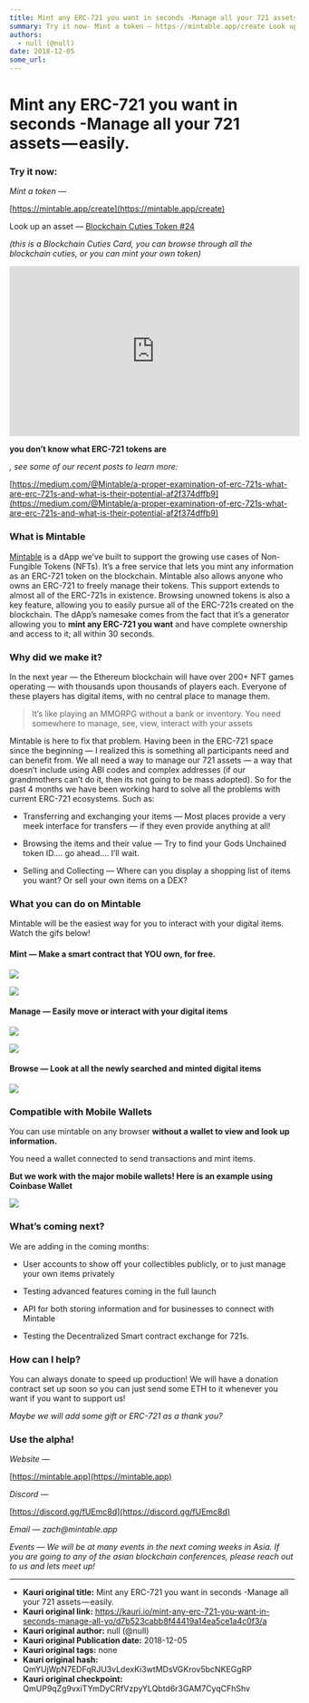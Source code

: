 ```yaml
---
title: Mint any ERC-721 you want in seconds -Manage all your 721 assets — easily.
summary: Try it now- Mint a token — https-//mintable.app/create Look up an asset — Blockchain Cuties Token -24 (this is a Blockchain Cuties Card, you can browse through all the blockchain cuties, or you can mint your own token) you don’t know what ERC-721 tokens are , see some of our recent posts to learn more- https-//medium.com/@Mintable/a-proper-examination-of-erc-721s-what-are-erc-721s-and-what-is-their-potential-af2f374dffb9 What is Mintable Mintable is a dApp we’ve built to support the growing use
authors:
  - null (@null)
date: 2018-12-05
some_url: 
---
```


# Mint any ERC-721 you want in seconds -Manage all your 721 assets — easily.



### Try it now:
 
_Mint a token —_
  
[https://mintable.app/create](https://mintable.app/create)
 
Look up an asset — 
[Blockchain Cuties Token #24](https://mintable.app/manager/0xd73be539d6b2076bab83ca6ba62dfe189abc6bbe/24)
 
 
_(this is a Blockchain Cuties Card, you can browse through all the blockchain cuties, or you can mint your own token)_
 

<iframe allowfullscreen="" frameborder="0" height="300" scrolling="no" src="https://www.youtube.com/embed/EqF4EzFT784" width="512"></iframe>

 
**you don’t know what ERC-721 tokens are**
  
_, see some of our recent posts to learn more:_
  
[https://medium.com/@Mintable/a-proper-examination-of-erc-721s-what-are-erc-721s-and-what-is-their-potential-af2f374dffb9](https://medium.com/@Mintable/a-proper-examination-of-erc-721s-what-are-erc-721s-and-what-is-their-potential-af2f374dffb9)
 

### What is Mintable
 
[Mintable](https://mintable.app)
 is a dApp we’ve built to support the growing use cases of Non-Fungible Tokens (NFTs). It’s a free service that lets you mint any information as an ERC-721 token on the blockchain. Mintable also allows anyone who owns an ERC-721 to freely manage their tokens. This support extends to almost all of the ERC-721s in existence. Browsing unowned tokens is also a key feature, allowing you to easily pursue all of the ERC-721s created on the blockchain.
The dApp’s namesake comes from the fact that it’s a generator allowing you to 
**mint any ERC-721 you want**
 and have complete ownership and access to it; all within 30 seconds.

### Why did we make it?
In the next year — the Ethereum blockchain will have over 200+ NFT games operating — with thousands upon thousands of players each. Everyone of these players has digital items, with no central place to manage them.
> It’s like playing an MMORPG without a bank or inventory. You need somewhere to manage, see, view, interact with your assets

Mintable is here to fix that problem. Having been in the ERC-721 space since the beginning — I realized this is something all participants need and can benefit from. We all need a way to manage our 721 assets — a way that doesn’t include using ABI codes and complex addresses (if our grandmothers can’t do it, then its not going to be mass adopted).
So for the past 4 months we have been working hard to solve all the problems with current ERC-721 ecosystems. Such as:



 * Transferring and exchanging your items — Most places provide a very meek interface for transfers — if they even provide anything at all!

 * Browsing the items and their value — Try to find your Gods Unchained token ID…. go ahead…. I’ll wait.

 * Selling and Collecting — Where can you display a shopping list of items you want? Or sell your own items on a DEX?

### What you can do on Mintable
Mintable will be the easiest way for you to interact with your digital items. Watch the gifs below!

#### Mint — Make a smart contract that YOU own, for free.

![](https://ipfs.infura.io/ipfs/QmQ91BdskcRAVCUxwEjHZpfBP5Bhpf1KVhhCaA5TGdbTY2)


![](https://ipfs.infura.io/ipfs/QmUTQacVe5jGEKzAAdAk6Z3EXn9YcHfuhu6d4CdBCB2Td7)


#### Manage — Easily move or interact with your digital items

![](https://ipfs.infura.io/ipfs/Qmb3iA92Ty1KKJyihoYptiMn6BjMSovn4STEAecc3Av7D2)


![](https://ipfs.infura.io/ipfs/QmX6mNsJ41agfqb3FzaKAWzR5Mp9JFeiXYQHBX2dZhHDry)


#### Browse — Look at all the newly searched and minted digital items

![](https://ipfs.infura.io/ipfs/QmcNauqj7u8KYyBULC2ESjQ3i1UnnJ5pUZ97C61DzpNMSJ)


### Compatible with Mobile Wallets
You can use mintable on any browser 
**without a wallet to view and look up information.**
 
You need a wallet connected to send transactions and mint items.
 
**But we work with the major mobile wallets! Here is an example using Coinbase Wallet**
 

![](https://ipfs.infura.io/ipfs/QmNtwDHyqHMgv4WzcA1deMTMTrSjc7gX8fmZoKFJwu8spa)


### What’s coming next?
We are adding in the coming months:



 * User accounts to show off your collectibles publicly, or to just manage your own items privately

 * Testing advanced features coming in the full launch

 * API for both storing information and for businesses to connect with Mintable

 * Testing the Decentralized Smart contract exchange for 721s.

### How can I help?
You can always donate to speed up production! We will have a donation contract set up soon so you can just send some ETH to it whenever you want if you want to support us!
 
_Maybe we will add some gift or ERC-721 as a thank you?_
 

### Use the alpha!
 
_Website —_
  
[https://mintable.app](https://mintable.app)
 
 
_Discord —_
  
[https://discord.gg/fUEmc8d](https://discord.gg/fUEmc8d)
 
 
_Email — zach@mintable.app_
 
 
_Events — We will be at many events in the next coming weeks in Asia. If you are going to any of the asian blockchain conferences, please reach out to us and lets meet up!_
 



---

- **Kauri original title:** Mint any ERC-721 you want in seconds -Manage all your 721 assets — easily.
- **Kauri original link:** https://kauri.io/mint-any-erc-721-you-want-in-seconds-manage-all-yo/d7b523cabb8f44419a14ea5ce1a4c0f3/a
- **Kauri original author:** null (@null)
- **Kauri original Publication date:** 2018-12-05
- **Kauri original tags:** none
- **Kauri original hash:** QmYUjWpN7EDFqRJU3vLdexKi3wtMDsVGKrov5bcNKEGgRP
- **Kauri original checkpoint:** QmUP9qZg9vxiTYmDyCRfVzpyYLQbtd6r3GAM7CyqCFhShv



